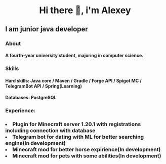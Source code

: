 <h1 align='center'>Hi there 👋, i'm Alexey</h1>

<h2>I am junior java developer</h2>

<h3>About</h3>
<h4>  A fourth-year university student, majoring in computer science.</h4>

<h3>Skills</h3>
<h4>Hard skills: Java core / Maven / Gradle / Forge API / Spigot MC / TelegramBot API / Spring(Learning) </h4>
<h4>  Databases: PostgreSQL</h4>

<h3>Experience:<h3>
<il>
  <li>Plugin for Minecraft server 1.20.1 with registrations including connection with database</li>
  <li>Telegram bot for dating with ML for better searching engine(In development)</li>
  <li>Minecraft mod for better horse expirience(In development)</li>
  <li>Minecraft mod for pets with some abilities(In development)</li>
</il>


